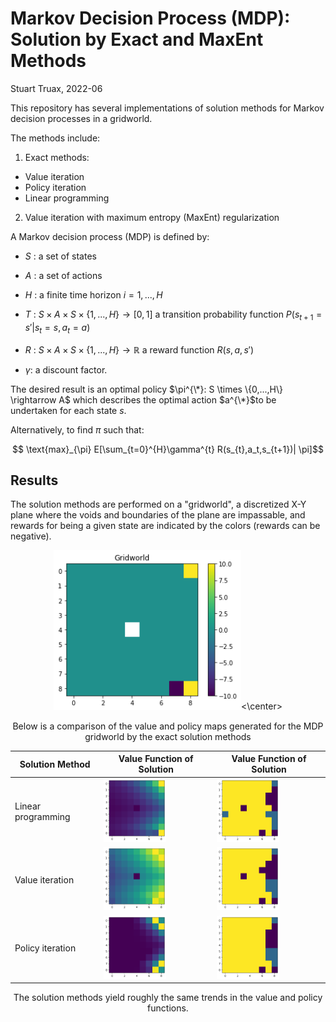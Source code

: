 # Markov Decision Process (MDP): Solution by Exact and MaxEnt Methods

Stuart Truax, 2022-06

This repository has several implementations of solution methods for Markov decision processes
in a gridworld.

The methods include:

1. Exact methods:
  - Value iteration
  - Policy iteration
  - Linear programming
2. Value iteration with maximum entropy (MaxEnt) regularization

A Markov decision process (MDP) is defined by:

+ $S$ : a set of states
+ $A$ : a set of actions
+ $H$ : a finite time horizon $i=1, ..., H$
+ $T$ : $S \times A \times S \times \{1,...,H\} \rightarrow [0,1]$ a transition probability function $P(s_{t+1} = s' | s_t = s, a_t = a)$
+ $R$ : $S \times A \times S \times \{1,...,H\} \rightarrow \mathbb{R}$ a reward function $R(s,a,s')$

+ $\gamma$: a discount factor.

The desired result is an optimal policy $\pi^{\*}: S \times \{0,...,H\} \rightarrow A$ which describes the optimal action $a^{\*}$to be undertaken for each state $s$.

Alternatively, to find $\pi$ such that:

$$ \text{max}_{\pi} E[\sum_{t=0}^{H}\gamma^{t} R(s_{t},a_t,s_{t+1})| \pi]$$


## Results

The solution methods are performed on a "gridworld", a discretized X-Y plane where the voids and boundaries of the plane are impassable, and rewards for being a given state are indicated by the colors (rewards can be negative).

<center><img src="images/gridworld.png" width="300"><\center>


Below is a comparison of the value and policy maps generated for the MDP gridworld
by the exact solution methods

| Solution Method | Value Function of Solution | Value Function of Solution |
| ------------ | ---------------- |  ---------------- |
| Linear programming |   <img src="images/LP_value_map.png" width="100"> | <img src="images/LP_policy_map.png" width="100"> |
| Value iteration |   <img src="images/VI_value_map.png" width="100"> | <img src="images/VI_policy_map.png" width="100"> |
| Policy iteration |   <img src="images/PI_value_map.png" width="100"> | <img src="images/PI_policy_map.png" width="100"> |

The solution methods yield roughly the same trends in the value and policy functions.

